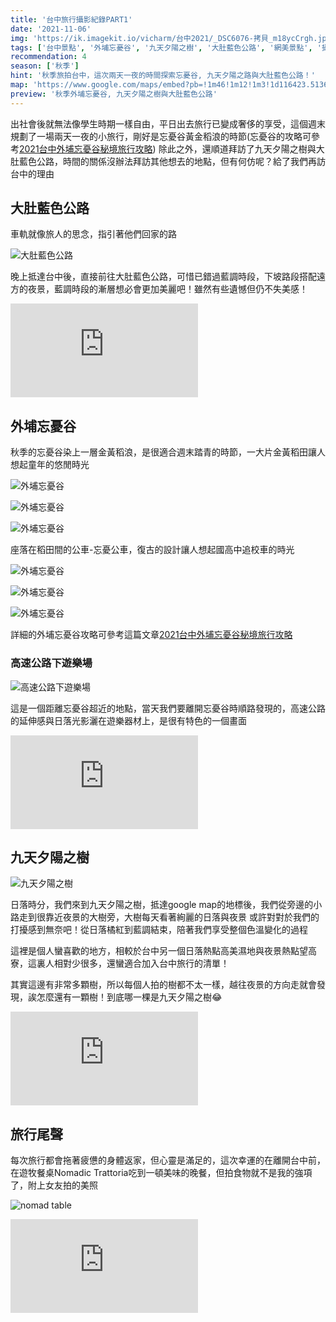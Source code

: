 ```yaml
---
title: '台中旅行攝影紀錄PART1'
date: '2021-11-06'
img: 'https://ik.imagekit.io/vicharm/台中2021/_DSC6076-拷貝_m18ycCrgh.jpg?updatedAt=1637165088205'
tags: ['台中景點', '外埔忘憂谷', '九天夕陽之樹', '大肚藍色公路', '網美景點', '攝影點分享']
recommendation: 4
season: ['秋季']
hint: '秋季旅拍台中，這次兩天一夜的時間探索忘憂谷, 九天夕陽之路與大肚藍色公路！' 
map: 'https://www.google.com/maps/embed?pb=!1m46!1m12!1m3!1d116423.51365389508!2d120.5576249449258!3d24.233565166198378!2m3!1f0!2f0!3f0!3m2!1i1024!2i768!4f13.1!4m31!3e0!4m5!1s0x34693d1438fb3d3f%3A0xb7b4ebd02f1906b6!2zNDAw5Y-w5Lit5biC5Lit5Y2A5Y-w54Gj5aSn6YGT5LiA5q61MeiZn-iHuuS4reeBq-i7iuermQ!3m2!1d24.137287999999998!2d120.6869251!4m5!1s0x34693fb201b59ad3%3A0xb9e8fa40b89e34ac!2z5Y-w5Lit5biC5aSn6IKa5Y2A5aSn6IKa6JeN6Imy5YWs6Lev5aSn6IKa6JeN6Imy5YWs6Lev!3m2!1d24.156167!2d120.5682956!4m5!1s0x346911bc95e9da81%3A0x59e62cba26b55828!2z5Y-w5Lit5biC5aSW5Z-U5Y2A5rqq5bqV6Lev5aSW5Z-U5b-Y5oaC6LC3!3m2!1d24.3084241!2d120.64645929999999!4m5!1s0x3469159b6e1f5211%3A0x755e1419f34c272e!2zNDMz5Y-w5Lit5biC5rKZ6bm_5Y2A5Lmd5aSp6Zye5YWJ5LmL5qi5!3m2!1d24.224195299999998!2d120.59934489999999!4m5!1s0x34693d1438fb3d3f%3A0xb7b4ebd02f1906b6!2z5Y-w5Lit5biC5Lit5Y2A5Y-w54Gj5aSn6YGT5LiA5q616Ie65Lit54Gr6LuK56uZ!3m2!1d24.137287999999998!2d120.6869251!5e0!3m2!1szh-TW!2stw!4v1637397049660!5m2!1szh-TW!2stw'
preview: '秋季外埔忘憂谷, 九天夕陽之樹與大肚藍色公路'
---
```


出社會後就無法像學生時期一樣自由，平日出去旅行已變成奢侈的享受，這個週末規劃了一場兩天一夜的小旅行，剛好是忘憂谷黃金稻浪的時節(忘憂谷的攻略可參考[2021台中外埔忘憂谷秘境旅行攻略](https://vicharm-life.com/trip/%E5%8F%B0%E4%B8%AD%E5%A4%96%E5%9F%94%E5%BF%98%E6%86%82%E8%B0%B7%E6%97%85%E8%A1%8C%E6%94%BB%E7%95%A5))
除此之外，還順道拜訪了九天夕陽之樹與大肚藍色公路，時間的關係沒辦法拜訪其他想去的地點，但有何仿呢？給了我們再訪台中的理由

## 大肚藍色公路
車軌就像旅人的思念，指引著他們回家的路

![大肚藍色公路](https://ik.imagekit.io/vicharm/台中2021/_DSC6035_0m2p-QWgML8l.jpg?updatedAt=1637165083799&tr=w-1024)

晚上抵達台中後，直接前往大肚藍色公路，可惜已錯過藍調時段，下坡路段搭配遠方的夜景，藍調時段的漸層想必會更加美麗吧！雖然有些遺憾但仍不失美感！

<iframe src="https://www.google.com/maps/embed?pb=!1m18!1m12!1m3!1d3640.4435666858076!2d120.56610691543624!3d24.156171879069635!2m3!1f0!2f0!3f0!3m2!1i1024!2i768!4f13.1!3m3!1m2!1s0x34693fb201b59ad3%3A0xb9e8fa40b89e34ac!2z5aSn6IKa6JeN6Imy5YWs6Lev!5e0!3m2!1szh-TW!2stw!4v1637387935606!5m2!1szh-TW!2stw" style="border:0;" allowfullscreen="" loading="lazy"></iframe>


## 外埔忘憂谷
秋季的忘憂谷染上一層金黃稻浪，是很適合週末踏青的時節，一大片金黃稻田讓人想起童年的悠閒時光

![外埔忘憂谷](https://ik.imagekit.io/vicharm/台中2021/_DSC6055-編輯_7yDT1ksPb.jpg?updatedAt=1637165090539&tr=w-1024)

![外埔忘憂谷](https://ik.imagekit.io/vicharm/台中2021/DJI_0141-無人_dp7nVb_k9fZ.jpg?updatedAt=1637165091092&tr=h-1024)

![外埔忘憂谷](https://ik.imagekit.io/vicharm/台中2021/DJI_0130-HDR-拷貝_ddM2DUWom.jpg?updatedAt=1637165091425&tr=h-1024)

座落在稻田間的公車-忘憂公車，復古的設計讓人想起國高中追校車的時光

![外埔忘憂谷](https://ik.imagekit.io/vicharm/台中2021/_DSC6076-拷貝_m18ycCrgh.jpg?updatedAt=1637165088205&tr=w-1024)

![外埔忘憂谷](https://ik.imagekit.io/vicharm/台中2021/_DSC6075-拷貝_cE73yqqkk.jpg?updatedAt=1637165087668&tr=w-1024)

![外埔忘憂谷](https://ik.imagekit.io/vicharm/台中2021/_DSC6070_Vl0R0x3XABf.jpg?updatedAt=1637165083423&tr=w-1024)


詳細的外埔忘憂谷攻略可參考這篇文章[2021台中外埔忘憂谷秘境旅行攻略](https://vicharm-life.com/trip/%E5%8F%B0%E4%B8%AD%E5%A4%96%E5%9F%94%E5%BF%98%E6%86%82%E8%B0%B7%E6%97%85%E8%A1%8C%E6%94%BB%E7%95%A5)



### 高速公路下遊樂場

![高速公路下遊樂場](https://ik.imagekit.io/vicharm/台中2021/_DSC6078_WaQgVUmkl.jpg?updatedAt=1637165088942&tr=w-1024)

這是一個距離忘憂谷超近的地點，當天我們要離開忘憂谷時順路發現的，高速公路的延伸感與日落光影灑在遊樂器材上，是很有特色的一個畫面

<iframe src="https://www.google.com/maps/embed?pb=!1m18!1m12!1m3!1d3635.735741342482!2d120.6194879154383!3d24.320851072660297!2m3!1f0!2f0!3f0!3m2!1i1024!2i768!4f13.1!3m3!1m2!1s0x3469118a20e1843d%3A0xfb5aebf0fbabd2d9!2z6auY6YCf5YWs6Lev5LiL5YWs5ZyS!5e0!3m2!1szh-TW!2stw!4v1637394953401!5m2!1szh-TW!2stw" style="border:0;" allowfullscreen="" loading="lazy"></iframe>


## 九天夕陽之樹

![九天夕陽之樹](https://ik.imagekit.io/vicharm/台中2021/_DSC6099_LxZzmVhwf.jpg?updatedAt=1637165085030&tr=w-1024)

日落時分，我們來到九天夕陽之樹，抵達google map的地標後，我們從旁邊的小路走到很靠近夜景的大樹旁，大樹每天看著絢麗的日落與夜景
或許對對於我們的打擾感到無奈吧！從日落橘紅到藍調結束，陪著我們享受整個色溫變化的過程

這裡是個人蠻喜歡的地方，相較於台中另一個日落熱點高美濕地與夜景熱點望高寮，這裏人相對少很多，還蠻適合加入台中旅行的清單！

其實這邊有非常多顆樹，所以每個人拍的樹都不太一樣，越往夜景的方向走就會發現，誒怎麼還有一顆樹！到底哪一棵是九天夕陽之樹😂


<iframe src="https://www.google.com/maps/embed?pb=!1m18!1m12!1m3!1d3638.5024268338816!2d120.59715621543717!3d24.224200176426848!2m3!1f0!2f0!3f0!3m2!1i1024!2i768!4f13.1!3m3!1m2!1s0x3469159b6e1f5211%3A0x755e1419f34c272e!2z5Lmd5aSp6Zye5YWJ5LmL5qi5!5e0!3m2!1szh-TW!2stw!4v1637394982703!5m2!1szh-TW!2stw" style="border:0;" allowfullscreen="" loading="lazy"></iframe>


## 旅行尾聲
每次旅行都會拖著疲憊的身體返家，但心靈是滿足的，這次幸運的在離開台中前，在遊牧餐桌Nomadic Trattoria吃到一頓美味的晚餐，但拍食物就不是我的強項了，附上女友拍的美照

![nomad table](https://ik.imagekit.io/vicharm/台中2021/IMG_3141_S0pQJy7vE.JPG?updatedAt=1637387319564&tr=w-1024)

<iframe src="https://www.google.com/maps/embed?pb=!1m18!1m12!1m3!1d3640.9101094029184!2d120.66449941543623!3d24.13979477970498!2m3!1f0!2f0!3f0!3m2!1i1024!2i768!4f13.1!3m3!1m2!1s0x34693d0a1cdb80d1%3A0x566b5d6bf1e34f9!2z6YGK54mn6aSQ5qGMTm9tYWRpYyBUcmF0dG9yaWE!5e0!3m2!1szh-TW!2stw!4v1637395595824!5m2!1szh-TW!2stw" style="border:0;" allowfullscreen="" loading="lazy"></iframe>